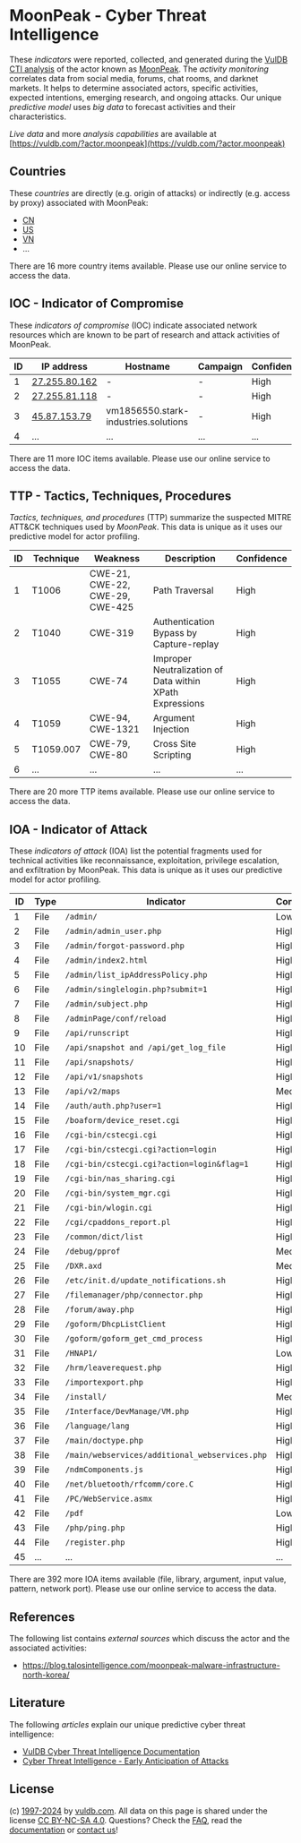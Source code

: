# MoonPeak - Cyber Threat Intelligence

These _indicators_ were reported, collected, and generated during the [VulDB CTI analysis](https://vuldb.com/?kb.cti) of the actor known as [MoonPeak](https://vuldb.com/?actor.moonpeak). The _activity monitoring_ correlates data from social media, forums, chat rooms, and darknet markets. It helps to determine associated actors, specific activities, expected intentions, emerging research, and ongoing attacks. Our unique _predictive model_ uses _big data_ to forecast activities and their characteristics.

_Live data_ and more _analysis capabilities_ are available at [https://vuldb.com/?actor.moonpeak](https://vuldb.com/?actor.moonpeak)

## Countries

These _countries_ are directly (e.g. origin of attacks) or indirectly (e.g. access by proxy) associated with MoonPeak:

* [CN](https://vuldb.com/?country.cn)
* [US](https://vuldb.com/?country.us)
* [VN](https://vuldb.com/?country.vn)
* ...

There are 16 more country items available. Please use our online service to access the data.

## IOC - Indicator of Compromise

These _indicators of compromise_ (IOC) indicate associated network resources which are known to be part of research and attack activities of MoonPeak.

ID | IP address | Hostname | Campaign | Confidence
-- | ---------- | -------- | -------- | ----------
1 | [27.255.80.162](https://vuldb.com/?ip.27.255.80.162) | - | - | High
2 | [27.255.81.118](https://vuldb.com/?ip.27.255.81.118) | - | - | High
3 | [45.87.153.79](https://vuldb.com/?ip.45.87.153.79) | vm1856550.stark-industries.solutions | - | High
4 | ... | ... | ... | ...

There are 11 more IOC items available. Please use our online service to access the data.

## TTP - Tactics, Techniques, Procedures

_Tactics, techniques, and procedures_ (TTP) summarize the suspected MITRE ATT&CK techniques used by _MoonPeak_. This data is unique as it uses our predictive model for actor profiling.

ID | Technique | Weakness | Description | Confidence
-- | --------- | -------- | ----------- | ----------
1 | T1006 | CWE-21, CWE-22, CWE-29, CWE-425 | Path Traversal | High
2 | T1040 | CWE-319 | Authentication Bypass by Capture-replay | High
3 | T1055 | CWE-74 | Improper Neutralization of Data within XPath Expressions | High
4 | T1059 | CWE-94, CWE-1321 | Argument Injection | High
5 | T1059.007 | CWE-79, CWE-80 | Cross Site Scripting | High
6 | ... | ... | ... | ...

There are 20 more TTP items available. Please use our online service to access the data.

## IOA - Indicator of Attack

These _indicators of attack_ (IOA) list the potential fragments used for technical activities like reconnaissance, exploitation, privilege escalation, and exfiltration by MoonPeak. This data is unique as it uses our predictive model for actor profiling.

ID | Type | Indicator | Confidence
-- | ---- | --------- | ----------
1 | File | `/admin/` | Low
2 | File | `/admin/admin_user.php` | High
3 | File | `/admin/forgot-password.php` | High
4 | File | `/admin/index2.html` | High
5 | File | `/admin/list_ipAddressPolicy.php` | High
6 | File | `/admin/singlelogin.php?submit=1` | High
7 | File | `/admin/subject.php` | High
8 | File | `/adminPage/conf/reload` | High
9 | File | `/api/runscript` | High
10 | File | `/api/snapshot and /api/get_log_file` | High
11 | File | `/api/snapshots/` | High
12 | File | `/api/v1/snapshots` | High
13 | File | `/api/v2/maps` | Medium
14 | File | `/auth/auth.php?user=1` | High
15 | File | `/boaform/device_reset.cgi` | High
16 | File | `/cgi-bin/cstecgi.cgi` | High
17 | File | `/cgi-bin/cstecgi.cgi?action=login` | High
18 | File | `/cgi-bin/cstecgi.cgi?action=login&flag=1` | High
19 | File | `/cgi-bin/nas_sharing.cgi` | High
20 | File | `/cgi-bin/system_mgr.cgi` | High
21 | File | `/cgi-bin/wlogin.cgi` | High
22 | File | `/cgi/cpaddons_report.pl` | High
23 | File | `/common/dict/list` | High
24 | File | `/debug/pprof` | Medium
25 | File | `/DXR.axd` | Medium
26 | File | `/etc/init.d/update_notifications.sh` | High
27 | File | `/filemanager/php/connector.php` | High
28 | File | `/forum/away.php` | High
29 | File | `/goform/DhcpListClient` | High
30 | File | `/goform/goform_get_cmd_process` | High
31 | File | `/HNAP1/` | Low
32 | File | `/hrm/leaverequest.php` | High
33 | File | `/importexport.php` | High
34 | File | `/install/` | Medium
35 | File | `/Interface/DevManage/VM.php` | High
36 | File | `/language/lang` | High
37 | File | `/main/doctype.php` | High
38 | File | `/main/webservices/additional_webservices.php` | High
39 | File | `/ndmComponents.js` | High
40 | File | `/net/bluetooth/rfcomm/core.C` | High
41 | File | `/PC/WebService.asmx` | High
42 | File | `/pdf` | Low
43 | File | `/php/ping.php` | High
44 | File | `/register.php` | High
45 | ... | ... | ...

There are 392 more IOA items available (file, library, argument, input value, pattern, network port). Please use our online service to access the data.

## References

The following list contains _external sources_ which discuss the actor and the associated activities:

* https://blog.talosintelligence.com/moonpeak-malware-infrastructure-north-korea/

## Literature

The following _articles_ explain our unique predictive cyber threat intelligence:

* [VulDB Cyber Threat Intelligence Documentation](https://vuldb.com/?kb.cti)
* [Cyber Threat Intelligence - Early Anticipation of Attacks](https://www.scip.ch/en/?labs.20201022)

## License

(c) [1997-2024](https://vuldb.com/?kb.changelog) by [vuldb.com](https://vuldb.com/?kb.about). All data on this page is shared under the license [CC BY-NC-SA 4.0](https://creativecommons.org/licenses/by-nc-sa/4.0/). Questions? Check the [FAQ](https://vuldb.com/?kb.faq), read the [documentation](https://vuldb.com/?kb) or [contact us](https://vuldb.com/?contact)!
